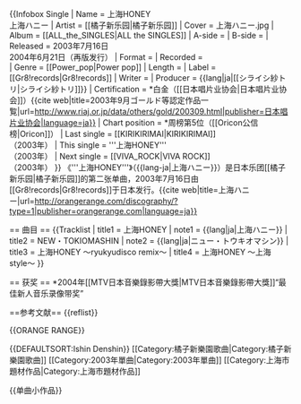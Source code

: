 {{Infobox Single
| Name           = 上海HONEY<br/>上海ハニー
| Artist         = [[橘子新乐园|橘子新乐园]]
| Cover          = 上海ハニー.jpg
| Album          = [[ALL_the_SINGLES|ALL the SINGLES]]
| A-side         = 
| B-side         = 
| Released       = 2003年7月16日<br/>2004年6月21日（再版发行） 
| Format         = 
| Recorded       =  
| Genre          = [[Power_pop|Power pop]]
| Length         = 
| Label          = [[Gr8!records|Gr8!records]]
| Writer         = 
| Producer       = {{lang|ja|[[シライシ紗トリ|シライシ紗トリ]]}} 
| Certification  = *白金（[[日本唱片业协会|日本唱片业协会]]）<ref>{{cite web|title=2003年9月ゴールド等認定作品一覧|url=http://www.riaj.or.jp/data/others/gold/200309.html|publisher=日本唱片业协会|language=ja}}</ref> 
| Chart position = *周榜第5位（[[Oricon公信榜|Oricon]]）
| Last single    = [[KIRIKIRIMAI|KIRIKIRIMAI]] <br /> （2003年） 
| This single    = '''上海HONEY''' <br /> （2003年） 
| Next single    = [[VIVA_ROCK|VIVA ROCK]]<br />（2003年） 
}}
《'''上海HONEY'''》（{{lang-ja|上海ハニー}}）是日本乐团[[橘子新乐园|橘子新乐园]]的第二张单曲，2003年7月16日由[[Gr8!records|Gr8!records]]于日本发行。<ref>{{cite web|title=上海ハニー|url=http://orangerange.com/discography/?type=1|publisher=orangerange.com|language=ja}}</ref> 

== 曲目 ==
{{Tracklist
| title1 = 上海HONEY
| note1 = {{lang|ja|上海ハニー}}
| title2 = NEW・TOKIOMASHIN
| note2 = {{lang|ja|ニュー・トウキオマシン}}
| title3 = 上海HONEY 〜ryukyudisco remix〜
| title4 = 上海HONEY  〜上海style〜
}}

== 获奖 ==
*2004年[[MTV日本音樂錄影帶大獎|MTV日本音樂錄影帶大獎]]“最佳新人音乐录像带奖”

==参考文献==
{{reflist}}

{{ORANGE RANGE}}

{{DEFAULTSORT:Ishin Denshin}}
[[Category:橘子新樂園歌曲|Category:橘子新樂園歌曲]]
[[Category:2003年單曲|Category:2003年單曲]]
[[Category:上海市題材作品|Category:上海市題材作品]]



{{单曲小作品}}